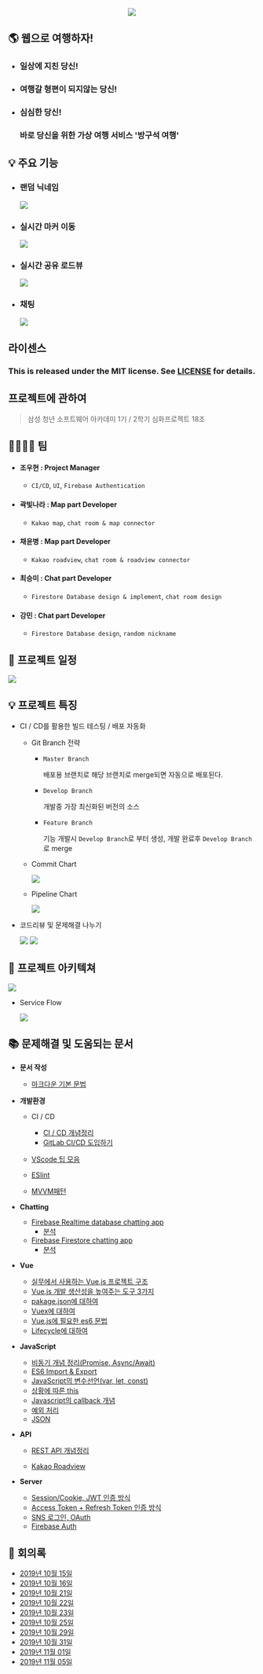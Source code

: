 <center><img src="./deliverables/logo.png"></center>

## 🌎 웹으로 여행하자!

- ### 일상에 지친 당신!

- ### 여행갈 형편이 되지않는 당신!

- ### 심심한 당신!

  ### 바로 당신을 위한 가상 여행 서비스 '방구석 여행'

  

##  💡 주요 기능

- ### 랜덤 닉네임

  <img src="./deliverables/randomnickname.gif">



- ### 실시간 마커 이동

  <img src="./deliverables/realtimemarker.gif">



- ### 실시간 공유 로드뷰

  <img src="./deliverables/realtimeroadview.gif">



- ### 채팅

  <img src="./deliverables/chatting.gif">



## 라이센스

 ### This is released under the MIT license. See [LICENSE](./LICENSE) for details. 





## 프로젝트에 관하여

> 삼성 청년 소프트웨어 아카데미 1기 / 2학기 심화프로젝트 18조



## 👨‍👩‍👧‍👦  팀

- #### 조우현 : Project Manager

  - `CI/CD`, `UI`, `Firebase Authentication`

- #### 곽빛나라 : Map part Developer

  - `Kakao map`, `chat room & map connector`

- #### 채윤병 : Map part Developer

  - `Kakao roadview`, `chat room & roadview connector`

- #### 최승미 : Chat part Developer

  - `Firestore Database design & implement`, `chat room design`

- #### 강민 : Chat part Developer

  - `Firestore Database design`, `random nickname`



## 📆 프로젝트 일정

<img src="./deliverables/schedule.png">



## 💡 프로젝트 특징

- CI / CD를 활용한 빌드 테스팅 / 배포 자동화

  - Git Branch 전략

    - `Master Branch` 

      배포용 브랜치로 해당 브랜치로 merge되면 자동으로 배포된다.

    - `Develop Branch` 

      개발중 가장 최신화된 버전의 소스

    - `Feature Branch`

      기능 개발시 `Develop Branch`로 부터 생성, 개발 완료후 `Develop Branch`로 merge

      

  - Commit Chart

    <img src="./deliverables/commitchart.png">

    

  - Pipeline Chart

    <img src="./deliverables/pipelinechart.png">



- 코드리뷰 및 문제해결 나누기

  <img src="./deliverables/meeting2.jpg">

  

  <img src="./deliverables/meeting1.jpg">



## 🧱 프로젝트 아키텍쳐

<img src="./deliverables/service-architecture.png">

- Service Flow

  <img src="./deliverables/serviceflow.jpg">



## 📚 문제해결 및 도움되는 문서

- **문서 작성**

  - <a href="./wiki/about_markdown.md">마크다운 기본 문법</a>

    

- **개발환경**

  - CI / CD

    - <a href="./wiki/cicd.md">CI / CD 개념정리</a>
    - <a href="./wiki/gitlab-ci.md">GitLab CI/CD 도입하기</a>

  - <a href="./wiki/about_vscode.md">VScode 팁 모음</a>

  - <a href="./wiki/ESlint.md">ESlint</a>

  - <a href="./wiki/about_MVVMpattern.md">MVVM패턴</a>

    

- **Chatting**

  - <a href=" https://cionman.tistory.com/50 ">Firebase Realtime database chatting app</a>
    - <a href="./wiki/about_realtime_database_chat.md">분석</a>
  - <a href=" https://www.youtube.com/watch?v=ifOzAyR1cG4 ">Firebase Firestore chatting app</a>
    - <a href="./wiki/about_firebase.md">분석</a>

  

- **Vue**

  - <a href=" https://joshua1988.github.io/web-development/vuejs/vue-structure/ ">실무에서 사용하는 Vue.js 프로젝트 구조</a>
  - <a href="https://joshua1988.github.io/web-development/vuejs/boost-productivity/">Vue.js 개발 생산성을 높여주는 도구 3가지</a>
  - <a href=" https://programmingsummaries.tistory.com/385 ">pakage.json에 대하여</a>
  - <a href="./wiki/vuex-vue.md">Vuex에 대하여</a>
  - <a href="./wiki/es6-for-vue.md">Vue.js에 필요한 es6 문법</a>
  - <a href="./wiki/lifecycle-vue.md">Lifecycle에 대하여</a>

  

- **JavaScript**

  - <a href="./wiki/about_promise_async_await.md">비동기 개념 정리(Promise, Async/Await)</a>
  - <a href="./wiki/javascript-modularization.md">ES6 Import & Export</a>
  - <a href="./wiki/var_let_const.md">JavaScript의 변수선언(var, let, const)</a>
  - <a href="./wiki/this.md">상황에 따른 this</a>
  - <a href="./wiki/about_callback_function.md">Javascript의 callback 개념</a>
  - <a href="./wiki/exception_handling.md">예외 처리</a>
  - <a href="./wiki/JSON.md">JSON</a>

  

- **API**

  - <a href="./wiki/about_rest.md">REST API 개념정리</a>

  - <a href="./wiki/about_roadview.md">Kakao Roadview</a>

    

- **Server**

  - <a href="https://tansfil.tistory.com/58?category=255594">Session/Cookie, JWT 인증 방식</a>
  - <a href="https://tansfil.tistory.com/59?category=255594">Access Token + Refresh Token 인증 방식</a>
  - <a href="https://tansfil.tistory.com/60?category=255594">SNS 로그인, OAuth</a>
  - <a href="./wiki/about_firebase_auth.md">Firebase Auth</a>



## 🤘 회의록

- <a href="./meeting-log/20191015.md">2019년 10월 15일</a>
- <a href="./meeting-log/20191016.md">2019년 10월 16일</a>
- <a href="./meeting-log/20191021.md">2019년 10월 21일</a>
- <a href="./meeting-log/20191022.md">2019년 10월 22일</a>
- <a href="./meeting-log/20191023.md">2019년 10월 23일</a>
- <a href="./meeting-log/20191025.md">2019년 10월 25일</a>
- <a href="./meeting-log/20191029.md">2019년 10월 29일</a>
- <a href="./meeting-log/20191031.md">2019년 10월 31일</a>
- <a href="./meeting-log/20191101.md">2019년 11월 01일</a>
- <a href="./meeting-log/20191105.md">2019년 11월 05일</a>

